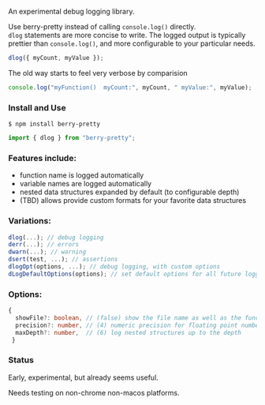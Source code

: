An experimental debug logging library.

Use berry-pretty instead of calling `console.log()` directly.  
`dlog` statements are more concise to write.
The logged output is typically prettier than `console.log()`,
and more configurable to your particular needs.

```ts
dlog({ myCount, myValue });
```

The old way starts to feel very verbose by comparision

```ts
console.log("myFunction()  myCount:", myCount, " myValue:", myValue);
```

### Install and Use

```
$ npm install berry-pretty
```

```ts
import { dlog } from "berry-pretty";
```

### Features include:

- function name is logged automatically
- variable names are logged automatically
- nested data structures expanded by default (to configurable depth)
- (TBD) allows provide custom formats for your favorite data structures

### Variations:

```ts
dlog(...); // debug logging
derr(...); // errors
dwarn(...); // warning
dsert(test, ...); // assertions
dlogOpt(options, ...); // debug logging, with custom options
dLogDefaultOptions(options); // set default options for all future logging
```

### Options:

```ts
{
  showFile?: boolean, // (false) show the file name as well as the function name
  precision?: number, // (4) numeric precision for floating point numbers
  maxDepth?: number,  // (6) log nested structures up to the depth
 }
```

### Status

Early, experimental, but already seems useful.

Needs testing on non-chrome non-macos platforms.
